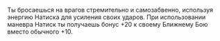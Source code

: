 Ты бросаешься на врагов стремительно и самозабвенно, используя энергию Натиска для усиления своих ударов. При использовании маневра Натиск ты получаешь бонус +20 к своему Ближнему Бою вместо обычного +10.